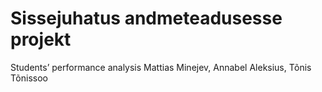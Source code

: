 # Sissejuhatus andmeteadusesse projekt
    
Students’ performance analysis
Mattias Minejev, Annabel Aleksius, Tõnis Tõnissoo
